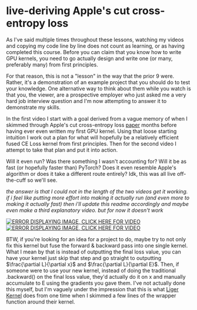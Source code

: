 # live-deriving Apple's cut cross-entropy loss
As I've said multiple times throughout these lessons, watching my videos and copying my code line by line does not count as learning, or as having completed this course. Before you can claim that you know how to write GPU kernels, you need to go actually design and write one (or many, preferably many) from first principles. 

For that reason, this is not a "lesson" in the way that the prior 9 were. Rather, it's a demonstration of an example project that you should do to test your knowledge. One alternative way to think about them while you watch is that you, the viewer, are a prospective employer who just asked me a very hard job interview question and I'm now attempting to answer it to demonstrate my skills.

In the first video I start with a goal derived from a vague memory of when I skimmed through Apple's cut cross-entropy loss [paper](https://arxiv.org/abs/2411.09009) months before having ever even written my first GPU kernel. Using that loose starting intuition I work out a plan for what will hopefully be a relatively efficient fused CE Loss kernel from first principles. Then for the second video I attempt to take that plan and put it into action. 

Will it even run? Was there something I wasn't accounting for? Will it be as fast (or hopefully faster than) PyTorch? Does it even resemble Apple's algorithm or does it take a different route entirely? Idk, this was all live off-the-cuff so we'll see.

*the answer is that I could not in the length of the two videos get it working. if i feel like putting more effort into making it actually run (and even more to making it actually fast) then i'll update this readme accordingly and maybe even make a third explanatory video. but for now it doesn't work*

[![ERROR DISPLAYING IMAGE, CLICK HERE FOR VIDEO](https://img.youtube.com/vi/7ox3HhC-j3E/0.jpg)](https://www.youtube.com/watch?v=7ox3HhC-j3E)
[![ERROR DISPLAYING IMAGE, CLICK HERE FOR VIDEO](https://img.youtube.com/vi/JPsQP8TFTDM/0.jpg)](https://www.youtube.com/watch?v=JPsQP8TFTDM)

BTW, if you're looking for an idea for a project to do, maybe try to not only fix this kernel but fuse the forward & backward pass into one single kernel. What I mean by that is instead of outputting the final loss value, you can have your kernel just skip that step and go straight to outputting $\frac{\partial L}{\partial x}$ and $\frac{\partial L}{\partial E}$. Then, if someone were to use your new kernel, instead of doing the traditional .backward() on the final loss value, they'd actually do it on x and manually accumulate to E using the gradients you gave them. I've not actually done this myself, but I'm vaguely under the impression that this is what [Liger Kernel](https://github.com/linkedin/Liger-Kernel) does from one time when I skimmed a few lines of the wrapper function around their kernel.